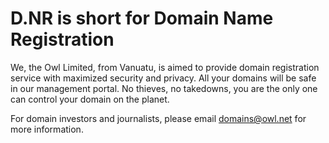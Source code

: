 # D.NR is short for Domain Name Registration

We, the Owl Limited, from Vanuatu, is aimed to provide domain registration service with maximized security and privacy. All your domains will be safe in our management portal. No thieves, no takedowns, you are the only one can control your domain on the planet.

For domain investors and journalists, please email domains@owl.net for more information.

